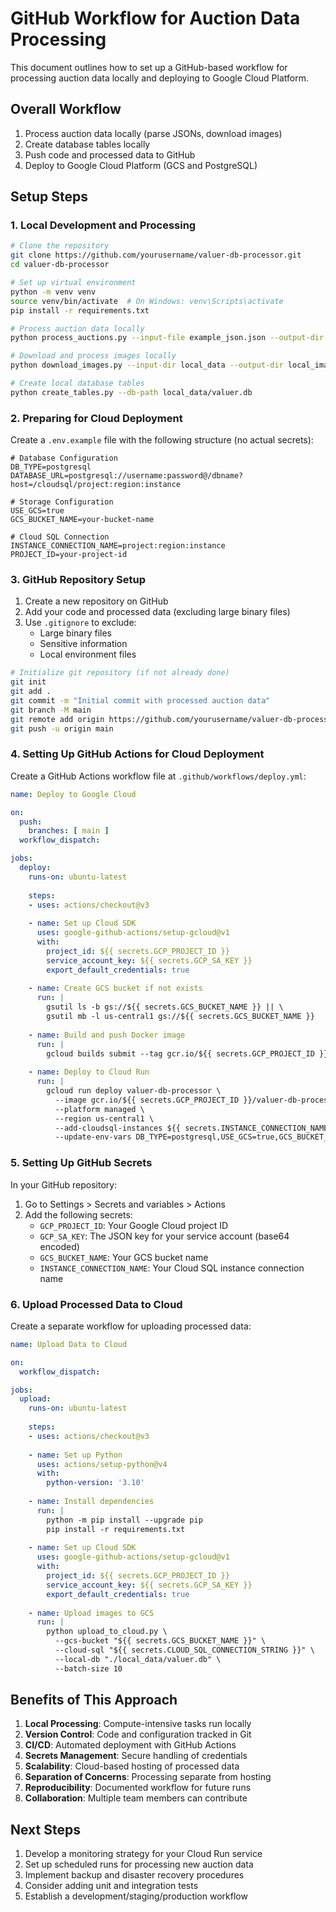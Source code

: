 # GitHub Workflow for Auction Data Processing

This document outlines how to set up a GitHub-based workflow for processing auction data locally and deploying to Google Cloud Platform.

## Overall Workflow

1. Process auction data locally (parse JSONs, download images)
2. Create database tables locally
3. Push code and processed data to GitHub
4. Deploy to Google Cloud Platform (GCS and PostgreSQL)

## Setup Steps

### 1. Local Development and Processing

```bash
# Clone the repository
git clone https://github.com/yourusername/valuer-db-processor.git
cd valuer-db-processor

# Set up virtual environment
python -m venv venv
source venv/bin/activate  # On Windows: venv\Scripts\activate
pip install -r requirements.txt

# Process auction data locally
python process_auctions.py --input-file example_json.json --output-dir local_data

# Download and process images locally
python download_images.py --input-dir local_data --output-dir local_images

# Create local database tables
python create_tables.py --db-path local_data/valuer.db
```

### 2. Preparing for Cloud Deployment

Create a `.env.example` file with the following structure (no actual secrets):

```
# Database Configuration
DB_TYPE=postgresql
DATABASE_URL=postgresql://username:password@/dbname?host=/cloudsql/project:region:instance

# Storage Configuration
USE_GCS=true
GCS_BUCKET_NAME=your-bucket-name

# Cloud SQL Connection
INSTANCE_CONNECTION_NAME=project:region:instance
PROJECT_ID=your-project-id
```

### 3. GitHub Repository Setup

1. Create a new repository on GitHub
2. Add your code and processed data (excluding large binary files)
3. Use `.gitignore` to exclude:
   - Large binary files
   - Sensitive information
   - Local environment files

```bash
# Initialize git repository (if not already done)
git init
git add .
git commit -m "Initial commit with processed auction data"
git branch -M main
git remote add origin https://github.com/yourusername/valuer-db-processor.git
git push -u origin main
```

### 4. Setting Up GitHub Actions for Cloud Deployment

Create a GitHub Actions workflow file at `.github/workflows/deploy.yml`:

```yaml
name: Deploy to Google Cloud

on:
  push:
    branches: [ main ]
  workflow_dispatch:

jobs:
  deploy:
    runs-on: ubuntu-latest
    
    steps:
    - uses: actions/checkout@v3
    
    - name: Set up Cloud SDK
      uses: google-github-actions/setup-gcloud@v1
      with:
        project_id: ${{ secrets.GCP_PROJECT_ID }}
        service_account_key: ${{ secrets.GCP_SA_KEY }}
        export_default_credentials: true
        
    - name: Create GCS bucket if not exists
      run: |
        gsutil ls -b gs://${{ secrets.GCS_BUCKET_NAME }} || \
        gsutil mb -l us-central1 gs://${{ secrets.GCS_BUCKET_NAME }}
        
    - name: Build and push Docker image
      run: |
        gcloud builds submit --tag gcr.io/${{ secrets.GCP_PROJECT_ID }}/valuer-db-processor
        
    - name: Deploy to Cloud Run
      run: |
        gcloud run deploy valuer-db-processor \
          --image gcr.io/${{ secrets.GCP_PROJECT_ID }}/valuer-db-processor \
          --platform managed \
          --region us-central1 \
          --add-cloudsql-instances ${{ secrets.INSTANCE_CONNECTION_NAME }} \
          --update-env-vars DB_TYPE=postgresql,USE_GCS=true,GCS_BUCKET_NAME=${{ secrets.GCS_BUCKET_NAME }},INSTANCE_CONNECTION_NAME=${{ secrets.INSTANCE_CONNECTION_NAME }}
```

### 5. Setting Up GitHub Secrets

In your GitHub repository:
1. Go to Settings > Secrets and variables > Actions
2. Add the following secrets:
   - `GCP_PROJECT_ID`: Your Google Cloud project ID
   - `GCP_SA_KEY`: The JSON key for your service account (base64 encoded)
   - `GCS_BUCKET_NAME`: Your GCS bucket name
   - `INSTANCE_CONNECTION_NAME`: Your Cloud SQL instance connection name

### 6. Upload Processed Data to Cloud

Create a separate workflow for uploading processed data:

```yaml
name: Upload Data to Cloud

on:
  workflow_dispatch:

jobs:
  upload:
    runs-on: ubuntu-latest
    
    steps:
    - uses: actions/checkout@v3
    
    - name: Set up Python
      uses: actions/setup-python@v4
      with:
        python-version: '3.10'
        
    - name: Install dependencies
      run: |
        python -m pip install --upgrade pip
        pip install -r requirements.txt
        
    - name: Set up Cloud SDK
      uses: google-github-actions/setup-gcloud@v1
      with:
        project_id: ${{ secrets.GCP_PROJECT_ID }}
        service_account_key: ${{ secrets.GCP_SA_KEY }}
        export_default_credentials: true
        
    - name: Upload images to GCS
      run: |
        python upload_to_cloud.py \
          --gcs-bucket "${{ secrets.GCS_BUCKET_NAME }}" \
          --cloud-sql "${{ secrets.CLOUD_SQL_CONNECTION_STRING }}" \
          --local-db "./local_data/valuer.db" \
          --batch-size 10
```

## Benefits of This Approach

1. **Local Processing**: Compute-intensive tasks run locally
2. **Version Control**: Code and configuration tracked in Git
3. **CI/CD**: Automated deployment with GitHub Actions
4. **Secrets Management**: Secure handling of credentials
5. **Scalability**: Cloud-based hosting of processed data
6. **Separation of Concerns**: Processing separate from hosting
7. **Reproducibility**: Documented workflow for future runs
8. **Collaboration**: Multiple team members can contribute

## Next Steps

1. Develop a monitoring strategy for your Cloud Run service
2. Set up scheduled runs for processing new auction data
3. Implement backup and disaster recovery procedures
4. Consider adding unit and integration tests
5. Establish a development/staging/production workflow